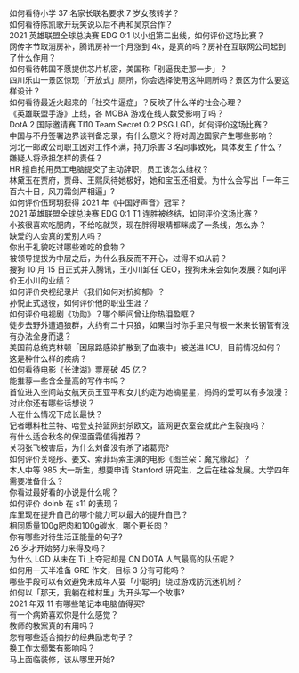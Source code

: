 如何看待小学 37 名家长联名要求 7 岁女孩转学？  
如何看待陈凯歌开玩笑说以后不再和吴京合作？  
2021 英雄联盟全球总决赛 EDG 0:1 以小组第二出线，如何评价这场比赛？  
网传字节取消房补，腾讯房补一个月涨到 4k，是真的吗？房补在互联网公司起到了什么作用？  
如何看待韩国不愿提供芯片机密，美国称「别逼我走那一步」？  
四川乐山一景区惊现「开放式」厕所，你会选择使用这种厕所吗？景区为什么要这样设计？  
如何看待最近火起来的「社交牛逼症」？反映了什么样的社会心理？  
《英雄联盟手游》上线，各 MOBA 游戏在线人数受影响了吗？  
DotA 2 国际邀请赛 TI10 Team Secret 0:2 PSG.LGD，如何评价这场比赛？  
中国与不丹签署边界谈判备忘录，有什么意义？将对周边国家产生哪些影响？  
河北一邮政公司职工因对工作不满，持刀杀害 3 名同事致死，具体发生了什么？嫌疑人将承担怎样的责任？  
HR 擅自抢用员工电脑提交了主动辞职，员工该怎么维权？  
林黛玉在贾府，贾母、王熙凤待她极好，她和宝玉还相爱。为什么会写出「一年三百六十日，风刀霜剑严相逼」?  
如何评价伍珂玥获得 2021 年《中国好声音》冠军？  
2021 英雄联盟全球总决赛 EDG 0:1 T1 连胜被终结，如何评价这场比赛？  
小孩很喜欢吃肥肉，不给吃就哭，现在胖得眼睛都眯成了一条线，怎么办？  
缺爱的人会真的爱别人吗？  
你出于礼貌吃过哪些难吃的食物？  
被领导提拔为中层之后，为什么我反而不开心，过得不如从前？  
搜狗 10 月 15 日正式并入腾讯，王小川卸任 CEO，搜狗未来会如何发展？如何评价王小川的业绩？  
如何评价央视纪录片《我们如何对抗抑郁》？  
孙悦正式退役，如何评价他的职业生涯？  
如何评价电视剧《功勋》？哪个瞬间曾让你热泪盈眶？  
徒步去野外遭遇狼群，大约有二十只狼，如果当时你手里只有根一米来长钢管有没有办法全身而退？  
美国前总统克林顿「因尿路感染扩散到了血液中」被送进 ICU，目前情况如何？这是种什么样的疾病？  
如何看待电影《长津湖》票房破 45 亿？  
能推荐一些含金量高的写作书吗？  
首位进入空间站女航天员王亚平和女儿约定为她摘星星，妈妈的爱可以有多浪漫？对此你还有哪些话想说？  
人在什么情况下成长最快？  
记者曝料杜兰特、哈登支持篮网封杀欧文，篮网更衣室会就此产生裂痕吗？  
有什么适合秋冬的保湿面霜值得推荐？  
关羽张飞被害后，为什么刘备没有杀了诸葛亮?  
如何评价关晓彤、姜文、索菲玛索主演的电影《图兰朵：魔咒缘起》？  
本人中等 985 大一新生，想要申请 Stanford 研究生，之后在硅谷发展。大学四年需要准备什么？  
你看过最好看的小说是什么呢？  
如何评价 doinb 在 s11 的表现？  
库里现在提升自己的哪个能力可以最大的提升自己？  
相同质量100g肥肉和100g碳水，哪个更长肉？  
你有哪些对待生活正能量的句子?  
26 岁才开始努力来得及吗？  
为什么 LGD 从未在 Ti 上夺冠却是 CN DOTA 人气最高的队伍呢？  
如何用一天半准备 GRE 作文，目标 3 分有可能吗？  
哪些手段可以有效避免未成年人耍「小聪明」绕过游戏防沉迷机制？  
如何以「那天，我躺在棺材里」为开头写一个故事?  
2021 年双 11 有哪些笔记本电脑值得买?  
有一个病娇喜欢你是什么感觉？  
教师的教案真的有用吗？  
您有哪些适合摘抄的经典励志句子？  
换工作太频繁有影响吗？  
马上面临装修，该从哪里开始?  
